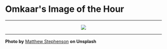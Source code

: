 # Omkaar's Image of the Hour

---

<div align="center">

<a href="https://unsplash.com/photos/busy-street-scene-with-tall-buildings-in-a-city-OxYsp-e9aVk">
  <img src="https://images.unsplash.com/photo-1746105523293-1954154b6ccc?crop=entropy&cs=tinysrgb&fit=max&fm=jpg&ixid=M3w3NjA2Nzh8MHwxfHJhbmRvbXx8fHx8fHx8fDE3NDk2MzI0MDB8&ixlib=rb-4.1.0&q=80&w=1080" style="max-width:100%; height:auto;">
</a>



</div>

---

**Photo by** [Matthew Stephenson](https://unsplash.com/@matthewryanstephenson) **on Unsplash**
